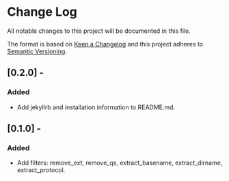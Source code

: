 # Change Log
All notable changes to this project will be documented in this file.

The format is based on [Keep a Changelog](http://keepachangelog.com/en/1.0.0/)
and this project adheres to [Semantic Versioning](http://semver.org/spec/v2.0.0.html).

## [0.2.0] -
### Added
- Add jekyllrb and installation information to README.md.


## [0.1.0] -
### Added
- Add filters: remove_ext, remove_qs, extract_basename, extract_dirname, extract_protocol.
